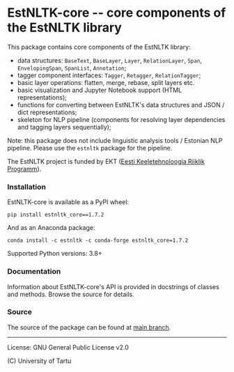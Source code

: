 EstNLTK-core -- core components of the EstNLTK library
===========================================================================

This package contains core components of the EstNLTK library:

* data structures: `BaseText`, `BaseLayer`, `Layer`, `RelationLayer`, `Span`, `EnvelopingSpan`, `SpanList`, `Annotation`;
* tagger component interfaces: `Tagger`, `Retagger`, `RelationTagger`;
* basic layer operations: flatten, merge, rebase, split layers etc.
* basic visualization and Jupyter Notebook support (HTML representations);
* functions for converting between EstNLTK's data structures and JSON / dict representations;
* skeleton for NLP pipeline (components for resolving layer dependencies and tagging layers sequentially);

Note: this package does not include linguistic analysis tools / Estonian NLP pipeline. Please use the `estnltk` package for the pipeline.

The EstNLTK project is funded by EKT ([Eesti Keeletehnoloogia Riiklik Programm](https://www.keeletehnoloogia.ee/)).

### Installation

EstNLTK-core is available as a PyPI wheel:  

```
pip install estnltk_core==1.7.2
```

And as an Anaconda package:

```
conda install -c estnltk -c conda-forge estnltk_core=1.7.2
```

Supported Python versions: 3.8+

### Documentation

Information about EstNLTK-core's API is provided in docstrings of classes and methods. Browse the source for details.  

### Source

The source of the package can be found at [main branch](https://github.com/estnltk/estnltk/tree/main/estnltk_core).

---

License: GNU General Public License v2.0

(C) University of Tartu  
